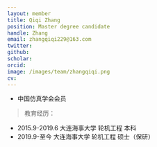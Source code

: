 ```yaml
---
layout: member
title: Qiqi Zhang
position: Master degree candidate
handle: Zhang
email: zhangqiqi229@163.com
twitter: 
github: 
scholar:
orcid: 
image: /images/team/zhangqiqi.png
cv: 
---
```


- 中国仿真学会会员

> 教育经历：

- 2015.9-2019.6 大连海事大学 轮机工程 本科
- 2019.9-至今 大连海事大学 轮机工程 硕士（保研）
